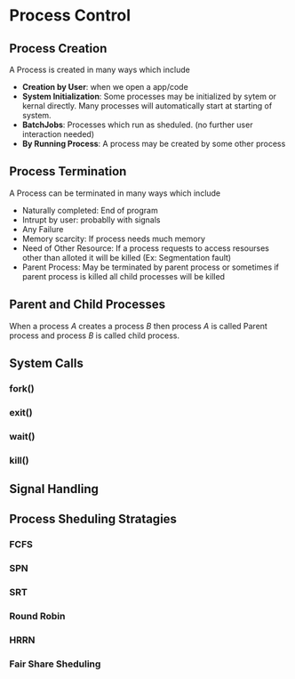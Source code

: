 # Process Control
## Process Creation
A Process is created in many ways which include
- **Creation by User**: when we open a app/code 
- **System Initialization**: Some processes may be initialized by sytem or kernal directly. Many processes will automatically start at starting of system.
- **BatchJobs**: Processes which run as sheduled. (no further user interaction needed)
- **By Running Process**: A process may be created by some other process
## Process Termination
A Process can be terminated in many ways which include
- Naturally completed: End of program
- Intrupt by user: probablly with signals
- Any Failure
- Memory scarcity: If process needs much memory
- Need of Other Resource: If a process requests to access resourses other than alloted it will be killed (Ex: Segmentation fault)
- Parent Process: May be terminated by parent process or sometimes if parent process is killed all child processes will be killed 
## Parent and Child Processes
When a process $A$ creates a process $B$ then process $A$ is called Parent process and process $B$ is called child process.
## System Calls
### fork()

### exit()

### wait()

### kill()

## Signal Handling

## Process Sheduling Stratagies
### FCFS

### SPN

### SRT

### Round Robin

### HRRN

### Fair Share Sheduling
